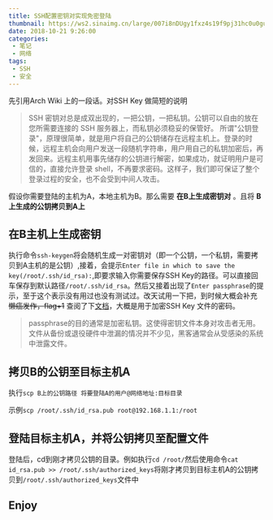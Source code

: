 ```yaml
---
title: SSH配置密钥对实现免密登陆
thumbnail: https://ws2.sinaimg.cn/large/007i8nDUgy1fxz4s19f9pj31hc0u0guc.jpg
date: 2018-10-21 9:26:00
categories:
 - 笔记
 - 网络
tags:
 - SSH
 - 安全
---
```


先引用Arch Wiki 上的一段话。对SSH Key 做简短的说明

>SSH 密钥对总是成双出现的，一把公钥，一把私钥。公钥可以自由的放在您所需要连接的 SSH 服务器上，而私钥必须稳妥的保管好。
所谓"公钥登录"，原理很简单，就是用户将自己的公钥储存在远程主机上。登录的时候，远程主机会向用户发送一段随机字符串，用户用自己的私钥加密后，再发回来。远程主机用事先储存的公钥进行解密，如果成功，就证明用户是可信的，直接允许登录 shell，不再要求密码。这样子，我们即可保证了整个登录过程的安全，也不会受到中间人攻击。
<!--more-->
假设你需要登陆的主机为A，本地主机为B。那么需要 **在B上生成密钥对** 。且将 **B上生成的公钥拷贝到A上**

## 在B主机上生成密钥
执行命令`ssh-keygen`将会随机生成一对密钥对（即一个公钥，一个私钥，需要拷贝到A主机的是公钥）,接着，会提示`Enter file in which to save the key(/root/.ssh/id_rsa):`,即要求输入你需要保存SSH Key的路径。可以直接回车保存到默认路径`/root/.ssh/id_rsa`。然后又接着出现了`Enter passphrase`的提示，至于这个表示没有用过也没有测试过。改天试用一下把，到时候大概会补充 ~~懒癌发作，flag+1~~ 查阅了下[文档](https://www.ssh.com/ssh/passphrase)，大概是用于加密SSH Key 文件的密码。

>passphrase的目的通常是加密私钥。这使得密钥文件本身对攻击者无用。文件从备份或退役硬件中泄漏的情况并不少见，黑客通常会从受感染的系统中泄露文件。

## 拷贝B的公钥至目标主机A
执行`scp B上的公钥路径 将要登陆A的用户@网络地址:目标目录`

示例`scp /root/.ssh/id_rsa.pub root@192.168.1.1:/root`

## 登陆目标主机A，并将公钥拷贝至配置文件
登陆后，cd到刚才拷贝公钥的目录。例如执行`cd /root/`然后使用命令`cat id_rsa.pub >> /root/.ssh/authorized_keys`将刚才拷贝到目标主机A的公钥拷贝到`/root/.ssh/authorized_keys`文件中

## Enjoy
